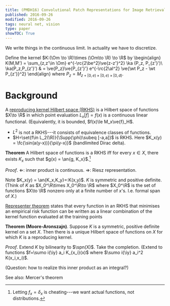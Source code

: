 ```yaml
---
title: (PMDH16) Convolutional Patch Representations for Image Retrieval - an Unsupervised Approach
published: 2016-09-26
modified: 2016-09-26
tags: neural net, vision
type: paper
showTOC: True
---
```


We write things in the continuous limit. In actuality we have to discretize.

Define the kernel $K:(\Om \to \R)\times (\Om\to \R) \to \R$ by
\begin{align}
K(M,M') = \sum_{z,z'\in \Om} e^{-\rc{2\be^2}\ve{z-z'}^2} \ka (P_z, P_{z'}')\\
\ka(P_z,P_{z'}') & = \ve{P_z}\ve{P_{z'}'} e^{-\rc{2\al^2} \ve{\wt P_z - \wt P_{z'}}^2}
\end{align}
where $P_z =M_{z+[0,e)\times [0,e)\times [0,d)}$.

# Background

A [reproducing kernel Hilbert space (RKHS)](https://en.wikipedia.org/wiki/Reproducing_kernel_Hilbert_space) is a Hilbert space of functions $X\to \R$ in which point evaluation $L_x[f] = f(x)$ is a continuous linear functional. (Equivalently, it is bounded, $f(x)\le M_x\ve{f}_H$.

* $L^2$ is not a RKHS---it consists of equivalence classes of functions.
* $H=\set{f\in L_2(\R)}{\Supp(\phi)\subeq [-a,a]}$ is RKHS. Here $K_x(y) = \fc{\sin(a(y-x))}{\pi(y-x)}$ (bandlimited Dirac delta).

**Theorem** A Hilbert space of functions is a RKHS iff for every $x\in X$, there exists $K_x$ such that $g(x) = \an{g, K_x}$.[^f1]

*Proof*. $\Leftarrow$: inner product is continuous. $\Rightarrow$: Riesz representation.

[^f1]: Letting $f_x=\delta_x$ is cheating---we want actual functions, not distributions.

Note $K_x(y) = \an{K_x,K_y}=:K(x,y)$. $K$ is symmetric and positive definite. (Think of $K$ as $X_0^\R\times X_0^\R\to \R$ where $X_0^\R$ is the set of functions $X\to \R$ nonzero only at a finite number of $x$'s. I.e. formal span of $X$.)

[Representer theorem](https://en.wikipedia.org/wiki/Representer_theorem) states that every function in an RKHS that minimises an empirical risk function can be written as a linear combination of the kernel function evaluated at the training points

**Theorem (Moore-Aronszajn)**. Suppose $K$ is a symmetric, positive definite kernel on a set $X$. Then there is a unique Hilbert space of functions on $X$ for which $K$ is a reproducing kernel.

*Proof*. Extend $K$ by bilinearity to $\spn(X)$. Take the completion. (Extend to functions $f=\sumo i{\iy} a_i K_{x_i}(x)$ where $\sumo i{\iy} a_i^2 K(x_i,x_i)$.

(Question: how to realize this inner product as an integral?)

See also: Mercer's theorem

